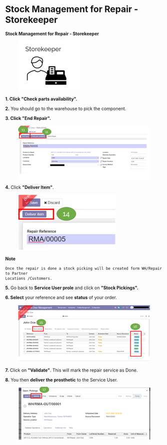 # Stock Management for Repair - Storekeeper

**Stock Management for Repair - Storekeeper**

<figure><img src="../../../.gitbook/assets/image (11) (1).png" alt=""><figcaption></figcaption></figure>

**1. Click "Check parts availability".**&#x20;

**2.** You should go to the warehouse to pick the component.&#x20;

**3. Click "End Repair".**

<figure><img src="../../../.gitbook/assets/image (12) (1).png" alt=""><figcaption></figcaption></figure>

**4.** Click **"Deliver Item"**.&#x20;

<figure><img src="../../../.gitbook/assets/image (13) (1).png" alt=""><figcaption></figcaption></figure>

**Note**

```
Once the repair is done a stock picking will be created form WH/Repair to Partner
Locations /Customers.
```

**5.** Go back to **Service User prole** and click on **"Stock Pickings".**&#x20;

**6. Select** your reference and see **status** of your order.

<figure><img src="../../../.gitbook/assets/image (14).png" alt=""><figcaption></figcaption></figure>

**7.** Click on **"Validate"**. This will mark the repair service as Done.&#x20;

**8.** You then **deliver the prosthetic** to the Service User.

<figure><img src="../../../.gitbook/assets/image (15).png" alt=""><figcaption></figcaption></figure>
